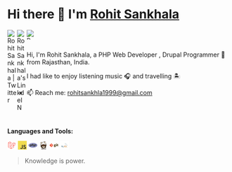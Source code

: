 # Hi there 👋 I'm <a href="https://github.com/Sankhala-Rohit">Rohit Sankhala</a>
<a href="https://twitter.com/RohitSankhla13">
  <img align="left" alt=" Rohit Sankhala | Twitter" width="22px" src="https://cdn.jsdelivr.net/npm/simple-icons@v3/icons/twitter.svg" />
</a>
<a href="https://www.linkedin.com/in/rohit-sankhla13">
  <img align="left" alt="Rohit Sankhala's LinkdeIN" width="22px" src="https://cdn.jsdelivr.net/npm/simple-icons@v3/icons/linkedin.svg" />
</a>
<a href="https://www.instagram.com/sankhala_rohit/">
  <img align="left" alt="Rohit Sankhala's Instagram" width="22px" height="22px" src="https://cdn.jsdelivr.net/npm/simple-icons@v3/icons/instagram.svg" />
</a>
<br />
<br />

Hi, I'm Rohit Sankhala, a PHP Web Developer , Drupal Programmer 🚀 from Rajasthan, India.

I had like to enjoy listening music 🎧 and travelling 🏝️ 


- 📫 Reach me: <a href="mailto:rohitsankhla1999@gmail.com">rohitsankhla1999@gmail.com</a>

&nbsp;
<br>
<br>
<br>
**Languages and Tools:**

<code><img height="20" src="https://raw.githubusercontent.com/github/explore/80688e429a7d4ef2fca1e82350fe8e3517d3494d/topics/laravel/laravel.png"></code>
<code><img height="20" src="https://raw.githubusercontent.com/github/explore/80688e429a7d4ef2fca1e82350fe8e3517d3494d/topics/javascript/javascript.png"></code>
<code><img height="20" src="https://raw.githubusercontent.com/github/explore/80688e429a7d4ef2fca1e82350fe8e3517d3494d/topics/php/php.png"></code>
<code><img height="20" src="https://raw.githubusercontent.com/github/explore/80688e429a7d4ef2fca1e82350fe8e3517d3494d/topics/composer/composer.png"></code>
<code><img height="20" src="https://raw.githubusercontent.com/github/explore/80688e429a7d4ef2fca1e82350fe8e3517d3494d/topics/git/git.png"></code>
<code><img height="20" src="https://raw.githubusercontent.com/github/explore/80688e429a7d4ef2fca1e82350fe8e3517d3494d/topics/mysql/mysql.png"></code>





> Knowledge is power.

